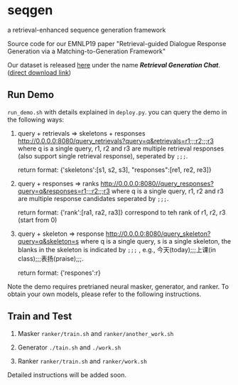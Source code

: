 # seqgen
a retrieval-enhanced sequence generation framework 

Source code for our EMNLP19 paper "Retrieval-guided Dialogue Response Generation via a Matching-to-Generation Framework"

Our dataset is released [here](https://ai.tencent.com/ailab/nlp/dialogue/) under the name ***Retrieval Generation Chat***.([direct download link](https://ai.tencent.com/ailab/nlp/dialogue/datasets/Retrieval_Generation_Chat.zip))

## Run Demo

`run_demo.sh` with details explained in `deploy.py`. you can query the demo in the following ways:

1. query + retrievals => skeletons + responses
   http://0.0.0.0:8080/query_retrievals?query=q&retrievals=r1;;;r2;;;r3
   where q is a single query, r1, r2 and r3 are multiple retrieval responses (also support single retrieval response), seperated by `;;;`.

   return format: {'skeletons':[s1, s2, s3], "responses":[re1, re2, re3]}

2. query + responses => ranks
   http://0.0.0.0:8080//query_responses?query=q&responses=r1;;;r2;;;r3
   where q is a single query, r1, r2 and r3 are multiple response candidates seperated by `;;;`.

   return format: {'rank':[ra1, ra2, ra3]} correspond to teh rank of r1, r2, r3 (start from 0)

3. query + skeleton => response
   http://0.0.0.0:8080/query_skeleton?query=q&skeleton=s
   where q is a single query, s is a single skeleton, the blanks in the skeleton is indicated by `;;;` , e.g., 今天(today);;;上课(in class);;;表扬(praise);;;.

   return format:  {'respones':r}

Note the demo requires pretrianed neural masker, generator, and ranker. To obtain your own models, please refer to the following instructions.

## Train and Test 

1. Masker
`ranker/train.sh` and `ranker/another_work.sh`
2. Generator
`./tain.sh` and `./work.sh` 

3. Ranker
`ranker/train.sh` and `ranker/work.sh`

Detailed instructions will be added soon.

